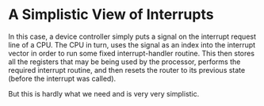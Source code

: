 # A Simplistic View of Interrupts
In this case, a device controller simply puts a signal on the interrupt request line of a CPU. The CPU in turn, uses the signal as an index into the interrupt vector in order to run some fixed interrupt-handler routine. This then stores all the registers that may be being used by the processor, performs the required interrupt routine, and then resets the router to its previous state (before the interrupt was called).

But this is hardly what we need and is very very simplistic.
## 